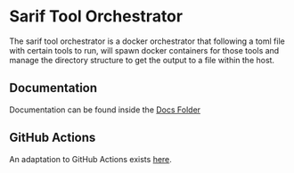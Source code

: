 # Sarif Tool Orchestrator

The sarif tool orchestrator is a docker orchestrator that following a toml file with certain tools to run, will spawn docker containers for those tools and manage the directory structure to get the output to a file within the host.

## Documentation

Documentation can be found inside the [Docs Folder](https://github.com/ieeta-pt/sarif-orchestrator/tree/main/docs)

## GitHub Actions

An adaptation to GitHub Actions exists [here](https://github.com/ieeta-pt/sarif-orchestrator-actions).


